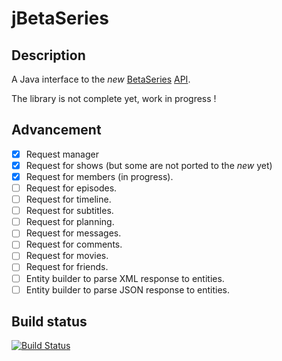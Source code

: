jBetaSeries
===========
Description
-------
A Java interface to the _new_ [BetaSeries](http://www.betaseries.com/) [API](http://www.betaseries.com/api).

The library is not complete yet, work in progress !

Advancement
------
- [x] Request manager
- [x] Request for shows (but some are not ported to the _new_ yet)
- [x] Request for members (in progress).
- [ ] Request for episodes.
- [ ] Request for timeline.
- [ ] Request for subtitles.
- [ ] Request for planning.
- [ ] Request for messages.
- [ ] Request for comments.
- [ ] Request for movies.
- [ ] Request for friends.
- [ ] Entity builder to parse XML response to entities.
- [ ] Entity builder to parse JSON response to entities.

Build status
------
[![Build Status](https://travis-ci.org/AlexRNL/jBetaSeries.png?branch=master)](https://travis-ci.org/AlexRNL/jBetaSeries)

